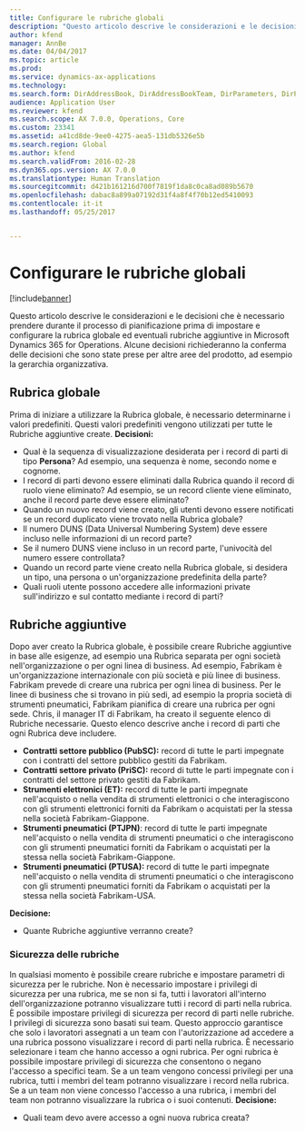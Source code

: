 ```yaml
---
title: Configurare le rubriche globali
description: "Questo articolo descrive le considerazioni e le decisioni che è necessario prendere durante il processo di pianificazione prima di impostare e configurare la rubrica globale ed eventuali rubriche aggiuntive in Microsoft Dynamics 365 for Operations. Alcune decisioni richiederanno la conferma delle decisioni che sono state prese per altre aree del prodotto, ad esempio la gerarchia organizzativa."
author: kfend
manager: AnnBe
ms.date: 04/04/2017
ms.topic: article
ms.prod: 
ms.service: dynamics-ax-applications
ms.technology: 
ms.search.form: DirAddressBook, DirAddressBookTeam, DirParameters, DirPartyTable
audience: Application User
ms.reviewer: kfend
ms.search.scope: AX 7.0.0, Operations, Core
ms.custom: 23341
ms.assetid: a41cd8de-9ee0-4275-aea5-131db5326e5b
ms.search.region: Global
ms.author: kfend
ms.search.validFrom: 2016-02-28
ms.dyn365.ops.version: AX 7.0.0
ms.translationtype: Human Translation
ms.sourcegitcommit: d421b161216d700f7819f1da8c0ca8ad089b5670
ms.openlocfilehash: dabac8a899a07192d31f4a8f4f70b12ed5410093
ms.contentlocale: it-it
ms.lasthandoff: 05/25/2017


---
```


# <a name="configure-global-address-books"></a>Configurare le rubriche globali

[!include[banner](../includes/banner.md)]


Questo articolo descrive le considerazioni e le decisioni che è necessario prendere durante il processo di pianificazione prima di impostare e configurare la rubrica globale ed eventuali rubriche aggiuntive in Microsoft Dynamics 365 for Operations. Alcune decisioni richiederanno la conferma delle decisioni che sono state prese per altre aree del prodotto, ad esempio la gerarchia organizzativa.

<a name="global-address-book"></a>Rubrica globale
-------------------

Prima di iniziare a utilizzare la Rubrica globale, è necessario determinarne i valori predefiniti. Questi valori predefiniti vengono utilizzati per tutte le Rubriche aggiuntive create. **Decisioni:**

-   Qual è la sequenza di visualizzazione desiderata per i record di parti di tipo **Persona**? Ad esempio, una sequenza è nome, secondo nome e cognome.
-   I record di parti devono essere eliminati dalla Rubrica quando il record di ruolo viene eliminato? Ad esempio, se un record cliente viene eliminato, anche il record parte deve essere eliminato?
-   Quando un nuovo record viene creato, gli utenti devono essere notificati se un record duplicato viene trovato nella Rubrica globale?
-   Il numero DUNS (Data Universal Numbering System) deve essere incluso nelle informazioni di un record parte?
-   Se il numero DUNS viene incluso in un record parte, l'univocità del numero essere controllata?
-   Quando un record parte viene creato nella Rubrica globale, si desidera un tipo, una persona o un'organizzazione predefinita della parte?
-   Quali ruoli utente possono accedere alle informazioni private sull'indirizzo e sul contatto mediante i record di parti?

## <a name="additional-address-books"></a>Rubriche aggiuntive
Dopo aver creato la Rubrica globale, è possibile creare Rubriche aggiuntive in base alle esigenze, ad esempio una Rubrica separata per ogni società nell'organizzazione o per ogni linea di business. Ad esempio, Fabrikam è un'organizzazione internazionale con più società e più linee di business. Fabrikam prevede di creare una rubrica per ogni linea di business. Per le linee di business che si trovano in più sedi, ad esempio la propria società di strumenti pneumatici, Fabrikam pianifica di creare una rubrica per ogni sede. Chris, il manager IT di Fabrikam, ha creato il seguente elenco di Rubriche necessarie. Questo elenco descrive anche i record di parti che ogni Rubrica deve includere.

-   **Contratti settore pubblico (PubSC):** record di tutte le parti impegnate con i contratti del settore pubblico gestiti da Fabrikam.
-   **Contratti settore privato (PriSC):** record di tutte le parti impegnate con i contratti del settore privato gestiti da Fabrikam.
-   **Strumenti elettronici (ET):** record di tutte le parti impegnate nell'acquisto o nella vendita di strumenti elettronici o che interagiscono con gli strumenti elettronici forniti da Fabrikam o acquistati per la stessa nella società Fabrikam-Giappone.
-   **Strumenti pneumatici (PTJPN)**: record di tutte le parti impegnate nell'acquisto o nella vendita di strumenti pneumatici o che interagiscono con gli strumenti pneumatici forniti da Fabrikam o acquistati per la stessa nella società Fabrikam-Giappone.
-   **Strumenti pneumatici (PTUSA):** record di tutte le parti impegnate nell'acquisto o nella vendita di strumenti pneumatici o che interagiscono con gli strumenti pneumatici forniti da Fabrikam o acquistati per la stessa nella società Fabrikam-USA.

**Decisione:**

-   Quante Rubriche aggiuntive verranno create?

### <a name="address-book-security"></a>Sicurezza delle rubriche

In qualsiasi momento è possibile creare rubriche e impostare parametri di sicurezza per le rubriche. Non è necessario impostare i privilegi di sicurezza per una rubrica, me se non si fa, tutti i lavoratori all'interno dell'organizzazione potranno visualizzare tutti i record di parti nella rubrica. È possibile impostare privilegi di sicurezza per record di parti nelle rubriche. I privilegi di sicurezza sono basati sui team. Questo approccio garantisce che solo i lavoratori assegnati a un team con l'autorizzazione ad accedere a una rubrica possono visualizzare i record di parti nella rubrica. È necessario selezionare i team che hanno accesso a ogni rubrica. Per ogni rubrica è possibile impostare privilegi di sicurezza che consentono o negano l'accesso a specifici team. Se a un team vengono concessi privilegi per una rubrica, tutti i membri del team potranno visualizzare i record nella rubrica. Se a un team non viene concesso l'accesso a una rubrica, i membri del team non potranno visualizzare la rubrica o i suoi contenuti. **Decisione:**

-   Quali team devo avere accesso a ogni nuova rubrica creata?





